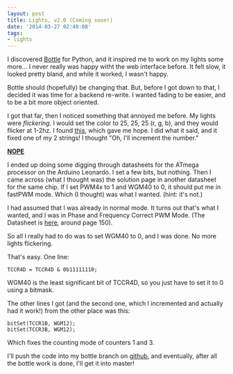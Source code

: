 ```yaml
---
layout: post
title: Lights, v2.0 (Coming soon!)
date: '2014-03-27 02:40:08'
tags:
- lights
---
```


I discovered [Bottle](http://bottlepy.org/docs/dev/index.html) for Python, and it inspired me to work on my lights some more...  I never really was happy witht the web interface before. It felt slow, it looked pretty bland, and while it worked, I wasn't happy. 

Bottle should (hopefully) be changing that. But, before I got down to that, I decided it was time for a backend re-write. I wanted fading to be easier, and to be a bit more object oriented. 

I got that far, then I noticed something that annoyed me before. My lights were *flickering*. I would set the color to 25, 25, 25 (r, g, b), and they would flicker at 1-2hz. I found [this](http://jeelabs.org/2011/11/09/fixing-the-arduinos-pwm-2/), which gave me hope. I did what it said, and it fixed one of my 2 strings! I thought "Oh, I'll increment the number."

[**NOPE**](https://www.youtube.com/watch?v=Gu8mkLJqVJI&feature=youtu.be)

I ended up doing some digging through datasheets for the ATmega processor on the Arduino Leonardo. I set a few bits, but nothing. Then I came across (what I thought was) the solution page in another datasheet for the same chip. If I set PWM4x to 1 and WGM40 to 0, it should put me in fastPWM mode. Which (I thought) was what I wanted. (hint: it's not.) 

I had assumed that I was already in normal mode. It turns out that's what I wanted, and I was in Phase and Frequency Correct PWM Mode. (The Datasheet is [here](http://www.pjrc.com/teensy/atmega32u4.pdf), around page 150). 

So all I really had to do was to set WGM40 to 0, and I was done. No more lights flickering. 

That's easy. One line: 

    TCCR4D = TCCR4D & 0b11111110; 

WGM40 is the least significant bit of TCCR4D, so you just have to set it to 0 using a bitmask. 

The other lines I got (and the second one, which I incremented and actually had it work!) from the other place was this:
    
    bitSet(TCCR1B, WGM12);
    bitSet(TCCR3B, WGM12);

Which fixes the counting mode of counters 1 and 3. 

I'll push the code into my bottle branch on [github](https://github.com/joshgordon/pyLights/tree/bottle), and eventually, after all the bottle work is done, I'll get it into master! 